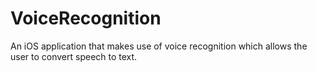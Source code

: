 # VoiceRecognition

An iOS application that makes use of voice recognition which allows the user to convert speech to text.
